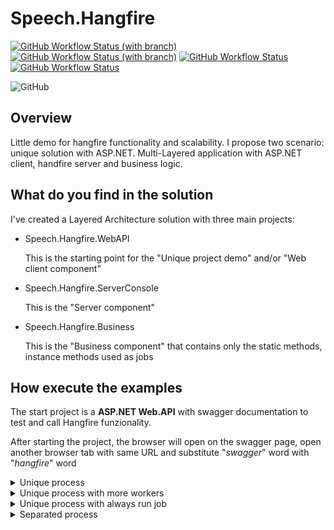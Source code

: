 
# Speech.Hangfire
[![GitHub Workflow Status (with branch)](https://img.shields.io/github/actions/workflow/status/glucolo/speech.hangfire/dotnet.yml?branch=master&label=build%20master&logo=github)](https://github.com/glucolo/speech.hangfire/actions/workflows/dotnet.yml)
[![GitHub Workflow Status (with branch)](https://img.shields.io/github/actions/workflow/status/glucolo/speech.hangfire/dotnet.yml?branch=DEV&label=build%20DEV&logo=github)](https://github.com/glucolo/speech.hangfire/actions/workflows/dotnet.yml)
[![GitHub Workflow Status](https://img.shields.io/github/actions/workflow/status/glucolo/speech.hangfire/codeql.yml?label=CodeQL&logo=github)](https://github.com/glucolo/speech.hangfire/actions/workflows/codeql.yml)
[![GitHub Workflow Status](https://img.shields.io/github/actions/workflow/status/glucolo/speech.hangfire/super-linter.yml?label=Lint%20Code%20Base&logo=github)](https://github.com/glucolo/speech.hangfire/actions/workflows/super-linter.yml)

![GitHub](https://img.shields.io/github/license/glucolo/speech.hangfire)

## Overview
Little demo for hangfire functionality and scalability. I propose two scenario: unique solution with ASP.NET. Multi-Layered application with ASP.NET client, handfire server and business logic. 

## What do you find in the solution
I've created a Layered Architecture solution with three main projects:
- Speech.Hangfire.WebAPI

    This is the starting point for the "Unique project demo" and/or "Web client component"

- Speech.Hangfire.ServerConsole

    This is the "Server component"

- Speech.Hangfire.Business

    This is the "Business component" that contains only the static methods, instance methods used as jobs
    <!-- -->

## How execute the examples
The start project is a **ASP.NET Web.API** with swagger documentation to test and call Hangfire funzionality.

After starting the project, the browser will open on the swagger page, open another browser tab with same URL and substitute "*swagger*" word with "*hangfire*" word

<details>
<br />
<summary>Unique process</summary>

In **Speech.Hangfire.WebAPI** projects, open **program.cs** file:
- row 39 have to be uncommented
- rows 43,46,47 have to be commented
<!-- -->
Run WebApi project
***
</details>

<details>
<br />
<summary>Unique process with more workers</summary>

In **Speech.Hangfire.WebAPI** projects, open **program.cs** file:
- row 39 have to be commented
- row 43 have to be uncommented
- rows 46,47 have to be commented
<!-- -->
Run WebApi project
***
</details>

<details>
<br />
<summary>Unique process with always run job</summary>

In **Speech.Hangfire.WebAPI** projects, open **program.cs** file:
- row 39,43 have to be commented
- rows 46,47 have to be uncommented
<!-- -->
Run WebApi project
***
</details>

<details>
<br />
<summary>Separated process</summary>

In **Speech.Hangfire.WebAPI** projects, open **program.cs** file:
- rows 39,43,46,47 have to be commented
<!-- -->
In **Speech.Hangfire.ServerConsole** projects, open **program.cs** file:
- row 33 or 34 have to be commented
<!-- -->
Run both WebApi project and ServerConsole project
***
</details>
